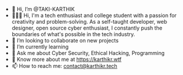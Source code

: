 - 👋 Hi, I’m @TAKI-KARTHIK
- 👨🏻‍💻 Hi, I'm a tech enthusiast and college student with a passion for creativity and problem-solving. As a self-taught developer, web designer, open source cyber enthusiast, I constantly push the boundaries of what's possible in the tech industry.
- 👯 I’m looking to collaborate on new projects
- 🌱 I’m currently learning
- 💬 Ask me about Cyber Security, Ethical Hacking, Programming
- 📄 Know more about me at https://karthikr.wtf
- 📫 How to reach me: [contact@karthikr.tech](mailto:contac@karthikr.tech)
<!---
TAKI-KARTHIK/TAKI-KARTHIK is a ✨ special ✨ repository because its `README.md` (this file) appears on your GitHub profile.
You can click the Preview link to take a look at your changes.
--->
